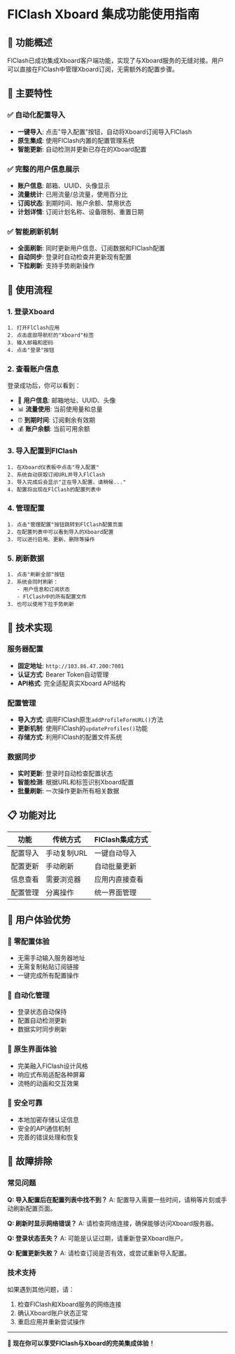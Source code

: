 # FlClash Xboard 集成功能使用指南

## 🎯 功能概述

FlClash已成功集成Xboard客户端功能，实现了与Xboard服务的无缝对接。用户可以直接在FlClash中管理Xboard订阅，无需额外的配置步骤。

## 🚀 主要特性

### ✅ 自动化配置导入
- **一键导入**: 点击"导入配置"按钮，自动将Xboard订阅导入FlClash
- **原生集成**: 使用FlClash内置的配置管理系统
- **智能更新**: 自动检测并更新已存在的Xboard配置

### ✅ 完整的用户信息展示
- **账户信息**: 邮箱、UUID、头像显示
- **流量统计**: 已用流量/总流量，使用百分比
- **订阅状态**: 到期时间、账户余额、禁用状态
- **计划详情**: 订阅计划名称、设备限制、重置日期

### ✅ 智能刷新机制
- **全面刷新**: 同时更新用户信息、订阅数据和FlClash配置
- **自动同步**: 登录时自动检查并更新现有配置
- **下拉刷新**: 支持手势刷新操作

## 📱 使用流程

### 1. 登录Xboard
```
1. 打开FlClash应用
2. 点击底部导航栏的"Xboard"标签
3. 输入邮箱和密码
4. 点击"登录"按钮
```

### 2. 查看账户信息
登录成功后，你可以看到：
- 👤 **用户信息**: 邮箱地址、UUID、头像
- 📊 **流量使用**: 当前使用量和总量
- ⏰ **到期时间**: 订阅剩余有效期
- 💰 **账户余额**: 当前可用余额

### 3. 导入配置到FlClash
```
1. 在Xboard仪表板中点击"导入配置"
2. 系统自动获取订阅URL并导入FlClash
3. 导入完成后会显示"正在导入配置，请稍候..."
4. 配置将出现在FlClash的配置列表中
```

### 4. 管理配置
```
1. 点击"管理配置"按钮跳转到FlClash配置页面
2. 在配置列表中可以看到导入的Xboard配置
3. 可以进行启用、更新、删除等操作
```

### 5. 刷新数据
```
1. 点击"刷新全部"按钮
2. 系统会同时刷新：
   - 用户信息和订阅状态
   - FlClash中的所有配置文件
3. 也可以使用下拉手势刷新
```

## 🔧 技术实现

### 服务器配置
- **固定地址**: `http://103.86.47.200:7001`
- **认证方式**: Bearer Token自动管理
- **API格式**: 完全适配真实Xboard API结构

### 配置管理
- **导入方式**: 调用FlClash原生`addProfileFormURL()`方法
- **更新机制**: 使用FlClash的`updateProfiles()`功能
- **存储方式**: 利用FlClash的配置文件系统

### 数据同步
- **实时更新**: 登录时自动检查配置状态
- **智能检测**: 根据URL和标签识别Xboard配置
- **批量刷新**: 一次操作更新所有相关数据

## 📋 功能对比

| 功能 | 传统方式 | FlClash集成方式 |
|------|---------|----------------|
| 配置导入 | 手动复制URL | 一键自动导入 |
| 配置更新 | 手动刷新 | 自动批量更新 |
| 信息查看 | 需要浏览器 | 应用内直接查看 |
| 配置管理 | 分离操作 | 统一界面管理 |

## 🎉 用户体验优势

### 🚀 **零配置体验**
- 无需手动输入服务器地址
- 无需复制粘贴订阅链接
- 一键完成所有配置操作

### 🔄 **自动化管理**
- 登录状态自动保持
- 配置自动检测更新
- 数据实时同步刷新

### 🎨 **原生界面体验**
- 完美融入FlClash设计风格
- 响应式布局适配各种屏幕
- 流畅的动画和交互效果

### 🔐 **安全可靠**
- 本地加密存储认证信息
- 安全的API通信机制
- 完善的错误处理和恢复

## 🔧 故障排除

### 常见问题

**Q: 导入配置后在配置列表中找不到？**
A: 配置导入需要一些时间，请稍等片刻或手动刷新配置页面。

**Q: 刷新时显示网络错误？**
A: 请检查网络连接，确保能够访问Xboard服务器。

**Q: 登录状态丢失？**
A: 可能是认证过期，请重新登录Xboard账户。

**Q: 配置更新失败？**
A: 请检查订阅是否有效，或尝试重新导入配置。

### 技术支持

如果遇到其他问题，请：
1. 检查FlClash和Xboard服务的网络连接
2. 确认Xboard账户状态正常
3. 重启应用并重新尝试操作

---

**🎊 现在你可以享受FlClash与Xboard的完美集成体验！** 